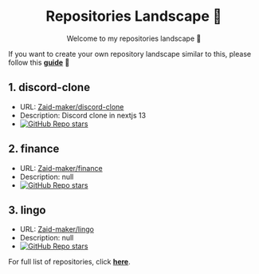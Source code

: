 <h1 align="center">Repositories Landscape 💎</h1>
<p align="center">Welcome to my repositories landscape 👋</p>

If you want to create your own repository landscape similar to this, please follow this [**guide**](./create-repo-landscape.md) 📖

## 1. discord-clone
- URL: <a href="https://github.com/Zaid-maker/discord-clone">Zaid-maker/discord-clone</a>
- Description: Discord clone in nextjs 13
- <a href="https://github.com/Zaid-maker/discord-clone/stargazers"><img alt="GitHub Repo stars" src="https://img.shields.io/github/stars/Zaid-maker/discord-clone"/></a>
## 2. finance
- URL: <a href="https://github.com/Zaid-maker/finance">Zaid-maker/finance</a>
- Description: null
- <a href="https://github.com/Zaid-maker/finance/stargazers"><img alt="GitHub Repo stars" src="https://img.shields.io/github/stars/Zaid-maker/finance"/></a>
## 3. lingo
- URL: <a href="https://github.com/Zaid-maker/lingo">Zaid-maker/lingo</a>
- Description: null
- <a href="https://github.com/Zaid-maker/lingo/stargazers"><img alt="GitHub Repo stars" src="https://img.shields.io/github/stars/Zaid-maker/lingo"/></a>

For full list of repositories, click [**here**](https://github.com/Zaid-maker?tab=repositories&q=&type=&language=&sort=stargazers).
